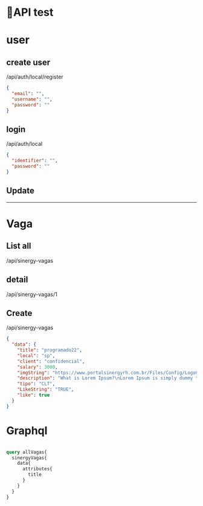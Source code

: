 # 🚀API test

# user

## create user

/api/auth/local/register

```json
{
  "email": "",
  "username": "",
  "password": ""
}
```

## login

/api/auth/local

```json
{
  "identifier": "",
  "password": ""
}
```

## Update

---

# Vaga

## List all

/api/sinergy-vagas

## detail

/api/sinergy-vagas/1

## Create

/api/sinergy-vagas

```json
{
  "data": {
    "title": "programado22",
    "local": "sp",
    "client": "confidencial",
    "salary": 3000,
    "imgString": "https://www.portalsinergyrh.com.br/Files/Config/LogoClientes/Logo-Portal-Vaga-Confidencial.png",
    "description": "What is Lorem Ipsum?\nLorem Ipsum is simply dummy text of the printing and typesetting industry. Lorem Ipsum has been the industry's standard dummy text ever since the 1500s, when an unknown printer took a galley of type and scrambled it to make a type specimen book. It has survived not only five centuries, but also the leap into electronic typesetting, remaining essentially unchanged. It was popularised in the 1960s with the release of Letraset sheets containing Lorem Ipsum passages, and more recently with desktop publishing software like Aldus PageMaker including versions of Lorem Ipsum.",
    "tipo": "CLT",
    "LikeString": "TRUE",
    "like": true
  }
}
```

# Graphql

```Graphql

query allVagas{
  sinergyVagas{
    data{
      attributes{
        title
      }
    }
  }
}
```
